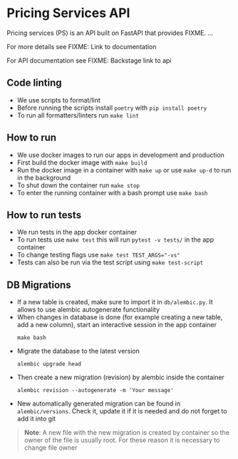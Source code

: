 # Pricing Services API

Pricing services (PS) is an API built on FastAPI that provides FIXME. ...

For more details see FIXME: Link to documentation

For API documentation see FIXME: Backstage link to api

## Code linting

- We use scripts to format/lint
- Before running the scripts install `poetry` with `pip install poetry`
- To run all formatters/linters run `make lint`

## How to run

- We use docker images to run our apps in development and production
- First build the docker image with `make build`
- Run the docker image in a container with `make up` or use `make up-d` to run in the background
- To shut down the container run `make stop`
- To enter the running container with a bash prompt use `make bash`

## How to run tests

- We run tests in the app docker container
- To run tests use `make test` this will run `pytest -v tests/` in the app container
- To change testing flags use `make test TEST_ARGS="-vs"`
- Tests can also be run via the test script using `make test-script`


## DB Migrations
- If a new table is created, make sure to import it in `db/alembic.py`. It allows to use alembic autogenerate functionality
- When changes in database is done (for example creating a new table, add a new column), start an interactive session in the app container
    ```shell
    make bash
    ```
- Migrate the database to the latest version
    ```shell
    alembic upgrade head
    ```
- Then create a new migration (revision) by alembic inside the container
    ```shell
    alembic revision --autogenerate -m 'Your message'
    ```
- New automatically generated migration can be found in `alembic/versions`. Check it, update it if it is needed and do not forget to add it into git

> **Note**: A new file with the new migration is created by container so the owner of the file is usually root. For these reason it is necessary to change file owner
